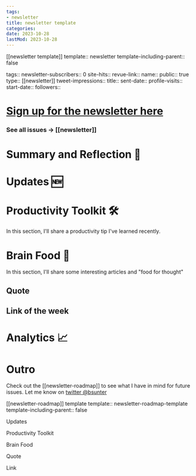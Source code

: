 ```yaml
---
tags:
- newsletter
title: newsletter template
categories:
date: 2023-10-28
lastMod: 2023-10-28
---
```

[[newsletter template]]
template:: newsletter
template-including-parent:: false

tags::
newsletter-subscribers:: 0
site-hits::
revue-link::
name::
public:: true
type:: [[newsletter]]
tweet-impressions::
title::
sent-date::
profile-visits::
start-date::
followers::

#  [Sign up for the newsletter here](https://www.getrevue.co/profile/bsunter/issues/weekly-newsletter-of-brian-sunter-issue-1-1220479)


### See all issues -> [[newsletter]]


# Summary and Reflection 🤔


# Updates 🆕


# Productivity Toolkit 🛠️


In this section, I'll share a productivity tip I've learned recently.

# Brain Food 🧠


In this section, I'll share some interesting articles and "food for thought"

## Quote


## Link of the week


# Analytics 📈


# Outro


Check out the [[newsletter-roadmap]] to see what I have in mind for future issues. Let me know on [twitter @bsunter](https://twitter.com)

[[newsletter-roadmap]] template
template:: newsletter-roadmap-template
template-including-parent:: false

Updates



Productivity Toolkit



Brain Food

Quote



Link


